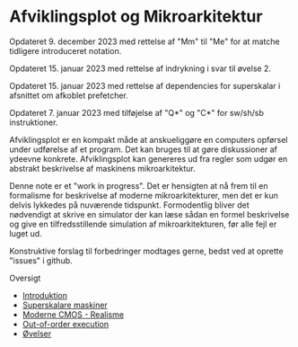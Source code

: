 # Afviklingsplot og Mikroarkitektur

Opdateret 9. december 2023 med rettelse af "Mm" til "Me" for at matche tidligere introduceret notation.

Opdateret 15. januar 2023 med rettelse af indrykning i svar til øvelse 2.

Opdateret 15. januar 2023 med rettelse af dependencies for superskalar i afsnittet om afkoblet prefetcher.

Opdateret 7. januar 2023 med tilføjelse af "Q*" og "C*" for sw/sh/sb instruktioner.

Afviklingsplot er en kompakt måde at anskueliggøre en computers opførsel under udførelse
af et program. Det kan bruges til at gøre diskussioner af ydeevne konkrete. 
Afviklingsplot kan genereres ud fra regler som udgør en abstrakt beskrivelse af
maskinens mikroarkitektur.

Denne note er et "work in progress". Det er hensigten at nå frem til en formalisme
for beskrivelse af moderne mikroarkitekturer, men det er kun delvis lykkedes på
nuværende tidspunkt. Formodentlig bliver det nødvendigt at skrive en simulator der
kan læse sådan en formel beskrivelse og give en tilfredsstillende simulation af
mikroarkitekturen, før alle fejl er luget ud.

Konstruktive forslag til forbedringer modtages gerne, bedst ved at oprette "issues"
i github.

Oversigt

 * [Introduktion](intro.md)
 * [Superskalare maskiner](superskalar.md)
 * [Moderne CMOS - Realisme](realisme.md)
 * [Out-of-order execution](ooo.md)
 * [Øvelser](exercises.md)
